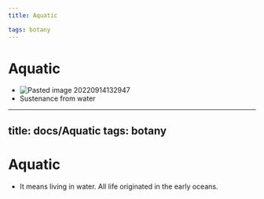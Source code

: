 ```yaml
---
title: Aquatic

tags: botany 
---
```


# Aquatic
- ![Pasted image 20220914132947](Pasted%20image%2020220914132947.png)
- Sustenance from water---
title: docs/Aquatic
tags: botany
---

# Aquatic
- It means living in water. All life originated in the early oceans.